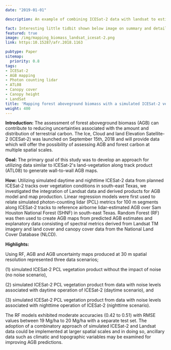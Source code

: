 ```yaml
---
date: "2019-01-01"

description: An example of combining ICESat-2 data with landsat to estimate the biomass and forest cover of forest over a regional scale. 

fact: Interesting little tidbit shown below image on summary and detail page
featured: true
image: /img/mapping_biomass_landsat_icesat-2.png
link: https:10.15287/afr.2018.1163

pubtype: Paper
sitemap:
  priority: 0.8
tags:
- ICESat-2
- AGB mapping
- Photon counting lidar
- ATL08
- Canopy cover
- Canopy height
- LandSat
title: 'Mapping forest aboveground biomass with a simulated ICESat-2 vegetation canopy product and Landsat data'
weight: 400
---
```



**Introduction:**
The assessment of forest aboveground biomass (AGB) can contribute to reducing uncertainties associated with the amount and distribution of terrestrial carbon. The Ice, Cloud and land Elevation Satellite-2 (ICESat-2) was launched on September 15th, 2018 and will provide data which will offer the possibility of assessing AGB and forest carbon at multiple spatial scales.

**Goal:**
The primary goal of this study was to develop an approach for utilizing data similar to ICESat-2's land-vegetation along track product (ATL08) to generate wall-to-wall AGB maps.

**How:**
Utilizing simulated daytime and nighttime ICESat-2 data from planned ICESat-2 tracks over vegetation
conditions in south-east Texas, we investigated the integration of Landsat
data and derived products for AGB model and map production. Linear regression
models were first used to relate simulated photon-counting lidar
(PCL) metrics for 100 m segments along ICESat-2 tracks to reference airborne
lidar-estimated AGB over Sam Houston National Forest (SHNF) in
south-east Texas. Random Forest (RF) was then used to create AGB maps
from predicted AGB estimates and explanatory data consisting of spectral
metrics derived from Landsat TM imagery and land cover and canopy cover
data from the National Land Cover Database (NLCD).

**Highlights:**

Using RF, AGB and AGB uncertainty maps produced at 30 m spatial resolution represented three data scenarios; 

(1) simulated ICESat-2 PCL vegetation product without the
impact of noise (no noise scenario), 

(2) simulated ICESat-2 PCL vegetation
product from data with noise levels associated with daytime operation of
ICESat-2 (daytime scenario), and 

(3) simulated ICESat-2 PCL vegetation
product from data with noise levels associated with nighttime operation of
ICESat-2 (nighttime scenario).


The RF models exhibited moderate accuracies
(0.42 to 0.51) with RMSE values between 19 Mg/ha to 20 Mg/ha with
a separate test set. The adoption of a combinatory approach of simulated
ICESat-2 and Landsat data could be implemented at larger spatial scales and
in doing so, ancillary data such as climatic and topographic variables may
be examined for improving AGB predictions.